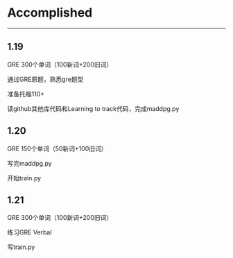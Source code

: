 # Accomplished
----------------
## 1.19
GRE 300个单词（100新词+200旧词）

通过GRE原题，熟悉gre题型

准备托福110+

读github其他库代码和Learning to track代码，完成maddpg.py
## 1.20
GRE 150个单词（50新词+100旧词）

写完maddpg.py

开始train.py
## 1.21
GRE 300个单词（100新词+200旧词）

练习GRE Verbal

写train.py
